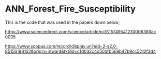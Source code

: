 # ANN_Forest_Fire_Susceptibility

This is the code that was used in the papers down below;

https://www.sciencedirect.com/science/article/pii/S1574954123000638#ac0005

https://www.scopus.com/record/display.uri?eid=2-s2.0-85156198132&origin=inward&txGid=c1d033c4d50bfb568b47b9cc5212f3d4